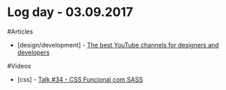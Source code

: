 # Log day - 03.09.2017

#Articles
- [design/development] - [The best YouTube channels for designers and developers](https://uxdesign.cc/the-best-youtube-channels-for-designers-and-developers-eda97b38d46a#.b8un04t7v)

#Videos
- [css] - [Talk #34 - CSS Funcional com SASS](https://www.youtube.com/watch?v=ZzLBjPRqkzk)

